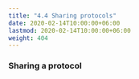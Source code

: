```yaml
---
title: "4.4 Sharing protocols"
date: 2020-02-14T10:00:00+06:00
lastmod: 2020-02-14T10:00:00+06:00
weight: 404
---
```


### Sharing a protocol

<Explanation here>